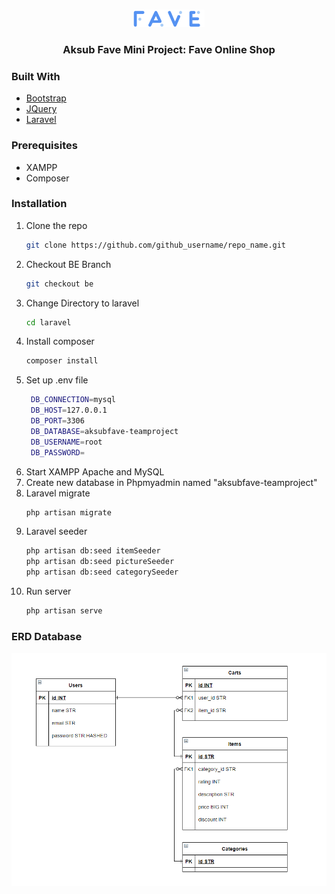 

<br />
<p align="center">
  <a href="https://github.com/astriddwrn/aksubFave-teamProject/">
    <img src="public/Assets/logo-website.png" alt="Logo">
  </a>

  <h3 align="center">Aksub Fave Mini Project: Fave Online Shop</h3>

</p>

### Built With
* [Bootstrap](https://getbootstrap.com)
* [JQuery](https://jquery.com)
* [Laravel](https://laravel.com)

### Prerequisites
* XAMPP
* Composer

### Installation

1. Clone the repo
   ```sh
   git clone https://github.com/github_username/repo_name.git
   ```
2. Checkout BE Branch
   ```sh
   git checkout be
   ```
3. Change Directory to laravel
   ```sh
   cd laravel
   ```
4. Install composer
   ```sh
   composer install
   ```
5. Set up .env file
   ```sh
    DB_CONNECTION=mysql
    DB_HOST=127.0.0.1
    DB_PORT=3306
    DB_DATABASE=aksubfave-teamproject
    DB_USERNAME=root
    DB_PASSWORD=
   ``` 
6. Start XAMPP Apache and MySQL
7. Create new database in Phpmyadmin named "aksubfave-teamproject"
8. Laravel migrate
    ```sh
   php artisan migrate
   ```
9. Laravel seeder
    ```sh
    php artisan db:seed itemSeeder
    php artisan db:seed pictureSeeder
    php artisan db:seed categorySeeder
   ```
10. Run server
    ```sh
    php artisan serve
    ```
    
### ERD Database
<img src="public/Assets/erd.png">

